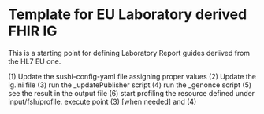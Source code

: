# Template for EU Laboratory derived FHIR IG 

This is a starting point for defining Laboratory Report guides deriived from the HL7 EU one.

(1) Update the sushi-config-yaml file assigning proper values
(2) Update the ig.ini file
(3) run the _updatePublisher script
(4) run the _genonce script
(5) see the result in the output file
(6) start profiling the resource defined under input/fsh/profile. execute point (3) [when needed] and (4) 


